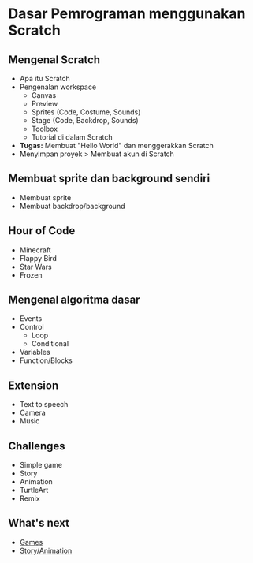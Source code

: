 # Dasar Pemrograman menggunakan Scratch

## Mengenal Scratch
- Apa itu Scratch
- Pengenalan workspace
  - Canvas
  - Preview
  - Sprites (Code, Costume, Sounds)
  - Stage (Code, Backdrop, Sounds)
  - Toolbox
  - Tutorial di dalam Scratch
- **Tugas:** Membuat "Hello World" dan menggerakkan Scratch
- Menyimpan proyek > Membuat akun di Scratch

## Membuat sprite dan background sendiri
- Membuat sprite
- Membuat backdrop/background

## Hour of Code
- Minecraft
- Flappy Bird
- Star Wars
- Frozen

## Mengenal algoritma dasar
- Events
- Control
  - Loop
  - Conditional
- Variables
- Function/Blocks

## Extension
- Text to speech
- Camera
- Music



## Challenges
- Simple game
- Story
- Animation
- TurtleArt
- Remix

## What's next
- [Games](Easy-Games-Scratch.md)
- [Story/Animation](Story-Animation-Scratch.md)
